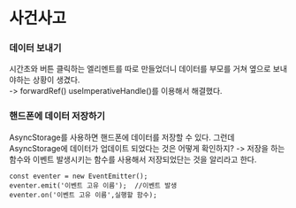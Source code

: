 # 사건사고
### 데이터 보내기
시간초와 버튼 클릭하는 엘리멘트를 따로 만들었더니 데이터를 부모를 거쳐 옆으로 보내야하는 상황이 생겼다.   
-> forwardRef() useImperativeHandle()를 이용해서 해결했다.

### 핸드폰에 데이터 저장하기
AsyncStorage를 사용하면 핸드폰에 데이터를 저장할 수 있다. 그런데 AsyncStorage에 데이터가 업데이트 되었다는 것은 어떻게 확인하지?
-> 저장을 하는 함수와 이벤트 발생시키는 함수를 사용해서 저장되었단는 것을 알리라고 한다.   
```
const eventer = new EventEmitter();
eventer.emit('이벤트 고유 이름');  //이벤트 발생
eventer.on('이벤트 고유 이름',실행할 함수);
```


